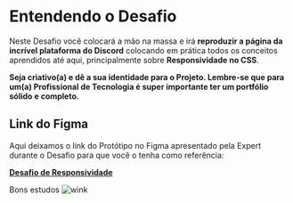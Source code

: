# Entendendo o Desafio

Neste Desafio você colocará a mão na massa e irá **reproduzir a página da incrível plataforma do Discord** colocando em prática todos os conceitos aprendidos até aqui, principalmente sobre **Responsividade no CSS**.

**Seja criativo(a) e dê a sua identidade para o Projeto. Lembre-se que para um(a) Profissional de Tecnologia é super importante ter um portfólio sólido e completo.**

 

## **Link do Figma**

Aqui deixamos o link do Protótipo no Figma apresentado pela Expert durante o Desafio para que você o tenha como referência:

**[Desafio de Responsividade](https://www.figma.com/file/NRBYrG5d4DSzObv7dpTqoM/Desafio-Responsividade---DIO)**

 

 

Bons estudos ![wink](https://app.digitalinnovation.one/static/ckeditor/ckeditor/plugins/smiley/images/wink_smile.png)
